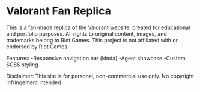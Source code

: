 # Valorant Fan Replica
This is a fan-made replica of the Valorant website, created for educational and portfolio purposes. All rights to original content, images, and trademarks belong to Riot Games. This project is not affiliated with or endorsed by Riot Games.

Features:
-Responsive navigation bar (kinda)
-Agent showcase
-Custom SCSS styling

Disclaimer:
This site is for personal, non-commercial use only. No copyright infringement intended.

